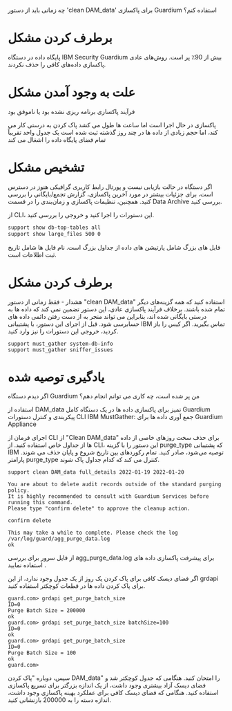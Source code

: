 چه زمانی باید از دستور 'clean DAM_data' برای پاکسازی Guardium استفاده کنم؟

# برطرف کردن مشکل


پایگاه داده در دستگاه IBM Security Guardium بیش از 90٪ پر است. روش‌های عادی پاکسازی داده‌های کافی را حذف نکردند.

# علت به وجود آمدن مشکل 

فرآیند پاکسازی برنامه ریزی نشده بود یا ناموفق بود

پاکسازی در حال اجرا است اما ساعت ها طول می کشد
پاک کردن  به درستی کار می کند، اما حجم زیادی از داده ها در چند روز گذشته ثبت شده است
یک جدول واحد تقریباً تمام فضای پایگاه داده را اشغال می کند

# تشخیص مشکل
اگر دستگاه در حالت بازیابی نیست و پورتال رابط کاربری گرافیکی هنوز در دسترس است، برای جزئیات بیشتر در مورد آخرین پاکسازی، گزارش تجمع/بایگانی را بررسی کنید. همچنین، تنظیمات پاکسازی و زمان‌بندی را در قسمت Data Archive بررسی کنید.

از CLI، این دستورات را اجرا کنید و خروجی را بررسی کنید.
```bash
support show db-top-tables all
support show large_files 500 0
```
فایل های بزرگ شامل پارتیشن های داده از جداول بزرگ است. نام فایل ها شامل تاریخ ثبت اطلاعات است.

# برطرف کردن مشکل 

هشدار - فقط زمانی از دستور "clean DAM_data" استفاده کنید که همه گزینه‌های دیگر تمام شده باشند. برخلاف فرآیند پاکسازی عادی، این دستور تضمین نمی کند که داده ها به درستی بایگانی شده اند، بنابراین می تواند منجر به از دست رفتن دائمی داده های حسابرسی شود. قبل از اجرای این دستور، با پشتیبانی IBM تماس بگیرید. اگر کیس را باز کردید، خروجی این دستورات را نیز وارد کنید.
 
```
support must_gather system-db-info
support must_gather sniffer_issues
```
 
# یادگیری توصیه شده

اگر دیدم دستگاه Guardium من پر شده است، چه کاری می توانم انجام دهم؟

استفاده از DAM_data تمیز برای پاکسازی داده ها در یک دستگاه کامل Guardium
پیکربندی و کنترل دستورات CLI
IBM MustGather: جمع آوری داده ها برای Guardium Appliance


اجرای فرمان از CLI
از "Clean DAM_data" برای حذف سخت روزهای خاصی از داده ها از جداول خاص استفاده کنید. از CLI، این دستور را با گزینه purge_type که پشتیبانی IBM توصیه می‌شود، صادر کنید. تمام رکوردهای بین تاریخ شروع و پایان حذف می شوند. پارامتر purge_type کنترل می کند که کدام جداول پاک شوند.
```
support clean DAM_data full_details 2022-01-19 2022-01-20

You are about to delete audit records outside of the standard purging policy.
It is highly recommended to consult with Guardium Services before running this command.
Please type "confirm delete" to approve the cleanup action. 

confirm delete

This may take a while to complete. Please check the log /var/log/guard/agg_purge_data.log
ok
```
از فایل سرور برای بررسی agg_purge_data.log برای پیشرفت پاکسازی داده های استفاده نمایید .

اگر فضای دیسک کافی برای پاک کردن یک روز از یک جدول وجود ندارد، از این grdapi برای پاک کردن داده ها در قطعات کوچکتر استفاده کنید.

```
guard.com> grdapi get_purge_batch_size
ID=0
Purge Batch Size = 200000
ok
guard.com> grdapi set_purge_batch_size batchSize=100
ID=0
ok
guard.com> grdapi get_purge_batch_size
ID=0
Purge Batch Size = 100
ok
guard.com> 
```

سپس، دوباره "پاک کردن DAM_data" را امتحان کنید. هنگامی که جدول کوچکتر شد و فضای دیسک آزاد بیشتری وجود داشت، از یک اندازه بزرگتر برای تسریع پاکسازی استفاده کنید. هنگامی که فضای دیسک کافی برای عملکرد بهینه پاکسازی وجود داشت، اندازه دسته را به 200000 بازنشانی کنید.

